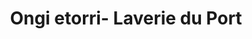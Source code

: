 ---
title: "Ongi etorri- Laverie du Port"
url: /saint-jean-de-luz/ongi-etorri-laverie-du-port/
shop: Wäscherei
---